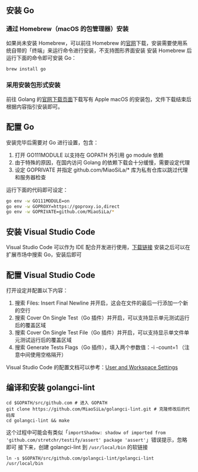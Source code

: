 ## 安装 Go

### 通过 Homebrew（macOS 的包管理器）安装

如果尚未安装 Homebrew，可以前往 Homebrew 的[官网](https://brew.sh/index_zh-cn)下载，安装需要使用系统自带的「终端」来运行命令进行安装，不支持图形界面安装
安装 Homebrew 后运行下面的命令即可安装 Go：

```sh
brew install go
```

### 采用安装包形式安装

前往 Golang 的[官网下载页面](https://golang.org/dl/)下载写有 Apple macOS 的安装包，文件下载结束后根据内容指引安装即可。

## 配置 Go

安装完毕后需要对 Go 进行设置，包含：

1. 打开 GO111MODULE 以支持在 GOPATH 外引用 go module 依赖
2. 由于特殊的原因，在国内访问 Golang 的依赖下载会十分缓慢，需要设定代理
3. 设定 GOPRIVATE 并指定 github.com/MiaoSiLa/* 库为私有仓库以跳过代理和服务器检查

运行下面的代码即可设定：

```sh
go env -w GO111MODULE=on
go env -w GOPROXY=https://goproxy.io,direct
go env -w GOPRIVATE=github.com/MiaoSiLa/*
```

## 安装 Visual Studio Code

Visual Studio Code 可以作为 IDE 配合开发进行使用，[下载链接](https://code.visualstudio.com/#alt-downloads)
安装之后可以在扩展市场中搜索 Go，安装后即可

## 配置 Visual Studio Code

打开设定并配置以下内容：

1. 搜索 Files: Insert Final Newline 并开启，这会在文件的最后一行添加一个新的空行
2. 搜索 Cover On Single Test（Go 插件）并开启，可以支持显示单元测试运行后的覆盖区域
3. 搜索 Cover On Single Test File（Go 插件）并开启，可以支持显示单文件单元测试运行后的覆盖区域
4. 搜索 Generate Tests Flags（Go 插件），填入两个参数值：-i -count=1 （注意中间使用空格隔开）

Visual Studio Code 的配置文档可以参考：[User and Workspace Settings](https://code.visualstudio.com/docs/getstarted/settings)

## 编译和安装 golangci-lint

```shell
cd $GOPATH/src/github.com # 进入 GOPATH
git clone https://github.com/MiaoSiLa/golangci-lint.git # 克隆修改后的代码库
cd golangci-lint && make
```

这个过程中可能会有类似「`importShadow: shadow of imported from 'github.com/stretchr/testify/assert' package 'assert'`」错误提示，忽略即可
接下来，创建 golangci-lint 到 `/usr/local/bin` 的软链接

```shell
ln -s $GOPATH/src/github.com/golangci-lint/golangci-lint /usr/local/bin
```
